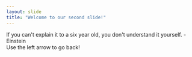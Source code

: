 ```yaml
---
layout: slide
title: "Welcome to our second slide!"
---
```

If you can't explain it to a six year old, you don't understand it yourself. - Einstein   
Use the left arrow to go back!